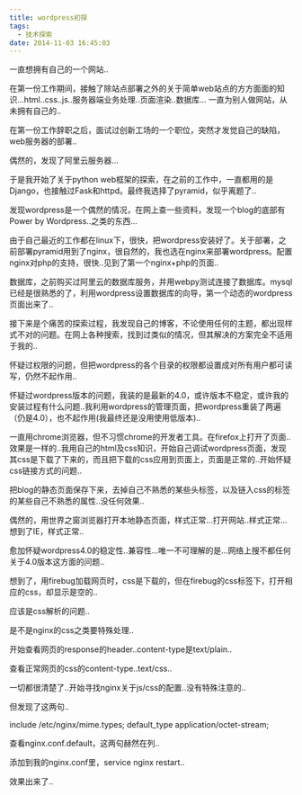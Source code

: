 ```yaml
---
title: wordpress初探
tags:
  - 技术探索
date: 2014-11-03 16:45:03
---
```


一直想拥有自己的一个网站..

在第一份工作期间，接触了除站点部署之外的关于简单web站点的方方面面的知识...html..css..js..服务器端业务处理..页面渲染..数据库... 一直为别人做网站，从未拥有自己的..

在第一份工作辞职之后，面试过创新工场的一个职位，突然才发觉自己的缺陷，web服务器的部署..

偶然的，发现了阿里云服务器...

于是我开始了关于python web框架的探索，在之前的工作中，一直都用的是Django，也接触过Fask和httpd。最终我选择了pyramid，似乎离题了..

发现wordpress是一个偶然的情况，在网上查一些资料，发现一个blog的底部有Power by Wordpress..之类的东西...

由于自己最近的工作都在linux下，很快，把wordpress安装好了。关于部署，之前部署pyramid用到了nginx，很自然的，我也选在nginx来部署wordpress。配置nginx对php的支持，很快..见到了第一个nginx+php的页面..

数据库，之前购买过阿里云的数据库服务，并用webpy测试连接了数据库。mysql已经是很熟悉的了，利用wordpress设置数据库的向导，第一个动态的wordpress页面出来了..

接下来是个痛苦的探索过程，我发现自己的博客，不论使用任何的主题，都出现样式不对的问题。在网上各种搜索，找到过类似的情况，但其解决的方案完全不适用于我的..

怀疑过权限的问题，但把wordpress的各个目录的权限都设置成对所有用户都可读写，仍然不起作用..

怀疑过wordpress版本的问题，我装的是最新的4.0，或许版本不稳定，或许我的安装过程有什么问题..我利用wordpress的管理页面，把wordpress重装了两遍（仍是4.0），也不起作用(我最终还是没用使用低版本)..

一直用chrome浏览器，但不习惯chrome的开发者工具。在firefox上打开了页面..效果是一样的..我用自己的html及css知识，开始自己调试wordpress页面，发现其css是下载了下来的，而且把下载的css应用到页面上，页面是正常的..开始怀疑css链接方式的问题..

把blog的静态页面保存下来，去掉自己不熟悉的某些头标签，以及链入css的标签的某些自己不熟悉的属性..没任何效果..

偶然的，用世界之窗浏览器打开本地静态页面，样式正常...打开网站..样式正常...想到了IE，样式正常..

愈加怀疑wordpress4.0的稳定性..兼容性...唯一不可理解的是...网络上搜不都任何关于4.0版本这方面的问题..

想到了，用firebug加载网页时，css是下载的，但在firebug的css标签下，打开相应的css，却显示是空的..

应该是css解析的问题..

是不是nginx的css之类要特殊处理..

开始查看网页的response的header..content-type是text/plain..

查看正常网页的css的content-type..text/css..

一切都很清楚了..开始寻找nginx关于js/css的配置..没有特殊注意的..

但发现了这两句..

include /etc/nginx/mime.types;
default_type application/octet-stream;

查看nginx.conf.default，这两句赫然在列..

添加到我的nginx.conf里，service nginx restart..

效果出来了..